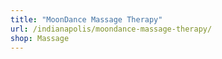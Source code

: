 ```yaml
---
title: "MoonDance Massage Therapy"
url: /indianapolis/moondance-massage-therapy/
shop: Massage
---
```

